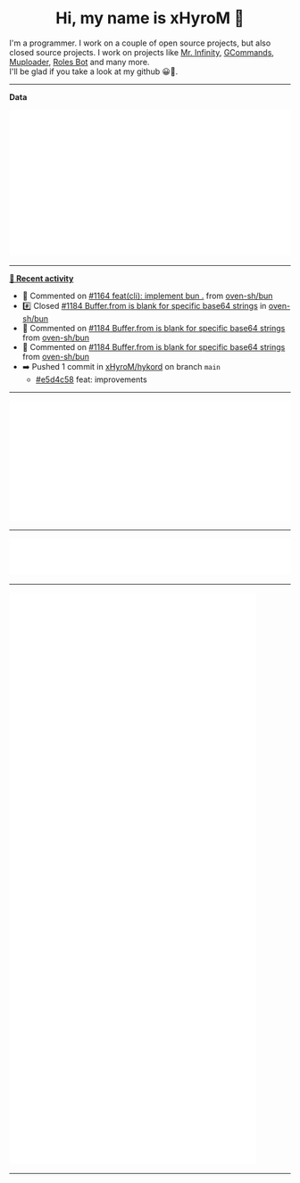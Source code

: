 <p align="center">
    <!-- <img src="https://avatars.githubusercontent.com/u/56601352" width="192" alt="hyro's pfp" /> -->
    <h1 align="center">Hi, my name is xHyroM 👋</h1>
</p>

I'm a programmer. I work on a couple of open source projects, but also closed source projects. I work on projects like [Mr. Infinity](https://discord.com/oauth2/authorize?client_id=720321585625694239&scope=bot%20applications.commands&permissions=8&redirect_uri=https://blobs.gq/imanager&prompt=consent&response_type=code), [GCommands](https://github.com/Garlic-Team/GCommands), [Muploader](https://github.com/xHyroM/Muploader), [Roles Bot](https://github.com/xHyroM/roles-bot) and many more.  
I'll be glad if you take a look at my github 😀👀.

___
**Data**

<img src="https://github.com/xHyroM/xHyroM/blob/master/.cache/base.svg">

___

**[📰 Recent activity](https://github.com/xHyroM)**
* 💬 Commented on [#1164 feat(cli): implement bun .](https://github.com/oven-sh/bun/issues/1164) from [oven-sh/bun](https://github.com/oven-sh/bun)
* #️⃣ Closed [#1184 Buffer.from is blank for specific base64 strings](https://github.com/oven-sh/bun/issues/1184) in [oven-sh/bun](https://github.com/oven-sh/bun)
* 💬 Commented on [#1184 Buffer.from is blank for specific base64 strings](https://github.com/oven-sh/bun/issues/1184) from [oven-sh/bun](https://github.com/oven-sh/bun)
* 💬 Commented on [#1184 Buffer.from is blank for specific base64 strings](https://github.com/oven-sh/bun/issues/1184) from [oven-sh/bun](https://github.com/oven-sh/bun)
* ➡️ Pushed 1 commit in [xHyroM/hykord](https://github.com/xHyroM/hykord) on branch `main`
  * [#e5d4c58](https://github.com/xHyroM/hykord/commit/e5d4c58) feat: improvements


___

<img src="https://github.com/xHyroM/xHyroM/blob/master/.cache/isocalendar.svg">

___

<img src="https://github.com/xHyroM/xHyroM/blob/master/.cache/languages.svg">

___

<img src="https://github.com/xHyroM/xHyroM/blob/master/.cache/achievements.svg">

___
